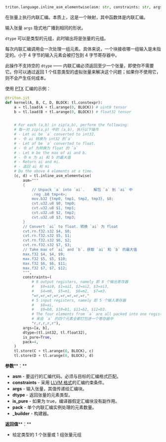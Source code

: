 ```python
triton.language.inline_asm_elementwise(asm: str, constraints: str, args: Sequence, dtype: dtype | Sequence[dtype], is_pure: bool, pack: int)
```


在张量上执行内联汇编。本质上，这是一个映射，其中函数体是内联汇编。


输入张量 `args` 隐式地广播到相同的形状。


`dtype` 可以是类型的元组，此时输出将是张量的元组。


每次内联汇编调用会一次处理一组元素。具体来说，一个块接收哪一组输入是未指定的。小于 4 字节的输入元素会被打包到 4 字节寄存器中。


此操作不支持空的 `dtype` —— 内联汇编必须返回至少一个张量，即使你不需要它。你可以通过返回 1 个任意类型的虚拟张量来解决这个问题；如果你不使用它，则不会产生任何成本。


使用 [PTX](https://docs.nvidia.com/cuda/parallel-thread-execution/index.html) 汇编的示例：


```python
@triton.jit
def kernel(A, B, C, D, BLOCK: tl.constexpr):
    a = tl.load(A + tl.arange(0, BLOCK)) # uint8 tensor
    b = tl.load(B + tl.arange(0, BLOCK)) # float32 tensor


    # For each (a,b) in zip(a,b), perform the following:
    # 每一对 zip(a,p) 中的 (a,b), 执行以下操作
    # - Let ai be `a` converted to int32.
    # - 令 ai 转换为 int32 的`a`
    # - Let af be `a` converted to float.
    # - 令 af 为转换为 float 的 `a`
    # - Let m be the max of ai and b.
    # - 令 m 为 ai 和 b 的最大值
    # - Return ai and mi.
    # - 返回 ai 和 mi
    # Do the above 4 elements at a time.
    (c, d) = tl.inline_asm_elementwise(
        asm="""
        {
            // Unpack `a` into `ai`.    解包 `a` 到 `ai` 中
            .reg .b8 tmp<4>;
            mov.b32 {tmp0, tmp1, tmp2, tmp3}, $8;
            cvt.u32.u8 $0, tmp0;
            cvt.u32.u8 $1, tmp1;
            cvt.u32.u8 $2, tmp2;
            cvt.u32.u8 $3, tmp3;
        }
        // Convert `ai` to float. 转换 `ai` 为 float
        cvt.rn.f32.s32 $4, $0;
        cvt.rn.f32.s32 $5, $1;
        cvt.rn.f32.s32 $6, $2;
        cvt.rn.f32.s32 $7, $3;
        // Take max of `ai` and `b`. 获取 `ai` 和 `b` 的最大值
        max.f32 $4, $4, $9;
        max.f32 $5, $5, $10;
        max.f32 $6, $6, $11;
        max.f32 $7, $7, $12;
        """,
        constraints=(
            # 8 output registers, namely 即 8 个输出寄存器
            #   $0=ai0, $1=ai1, $2=ai2, $3=ai3,
            #   $4=m0,  $5=m1,  $6=m2,  $7=m3.
            "=r,=r,=r,=r,=r,=r,=r,=r,"
            # 5 input registers, namely 即 5 个输入寄存器
            #   $8=ai,
            #   $9=b0, $10=b1, $11=b2, $12=b3.
            # The four elements from `a` are all packed into one register.
            # 来自 `a` 的四个元素全都打包进一个寄存器中
            "r,r,r,r,r"),
        args=[a, b],
        dtype=(tl.int32, tl.float32),
        is_pure=True,
        pack=4,
    )
    tl.store(C + tl.arange(0, BLOCK), c)
    tl.store(D + tl.arange(0, BLOCK), d)
```


**参数****：**

* **asm** - 要运行的汇编代码。必须与目标的汇编格式匹配。
* **constraints** - 采用 [LLVM 格式](https://llvm.org/docs/LangRef.html#inline-asm-constraint-string)的汇编约束条件。
* **args** - 输入张量，其值传递给汇编块。
* **dtype** - 返回张量的元素类型。
* **is_pure** - 如果为 true，编译器假定汇编块没有副作用。
* **pack** - 单个内联汇编实例处理的元素数量。
* **_builder** - 构建器。

**返回值****：**

* 给定类型的 1 个张量或 1 组张量元组

